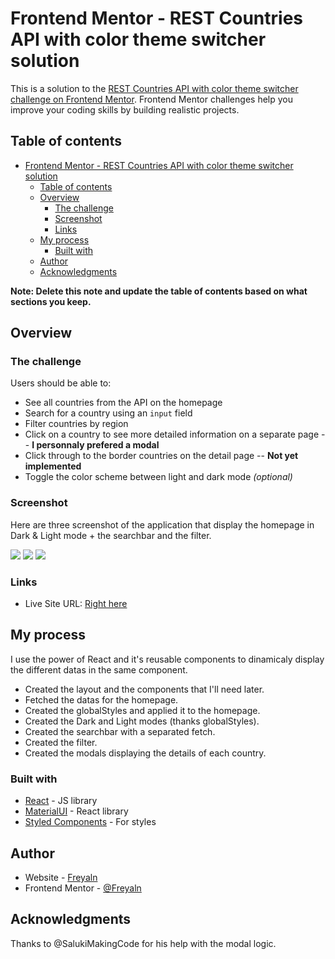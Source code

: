 # Frontend Mentor - REST Countries API with color theme switcher solution

This is a solution to the [REST Countries API with color theme switcher challenge on Frontend Mentor](https://www.frontendmentor.io/challenges/rest-countries-api-with-color-theme-switcher-5cacc469fec04111f7b848ca). Frontend Mentor challenges help you improve your coding skills by building realistic projects. 

## Table of contents

- [Frontend Mentor - REST Countries API with color theme switcher solution](#frontend-mentor---rest-countries-api-with-color-theme-switcher-solution)
  - [Table of contents](#table-of-contents)
  - [Overview](#overview)
    - [The challenge](#the-challenge)
    - [Screenshot](#screenshot)
    - [Links](#links)
  - [My process](#my-process)
    - [Built with](#built-with)
  - [Author](#author)
  - [Acknowledgments](#acknowledgments)

**Note: Delete this note and update the table of contents based on what sections you keep.**

## Overview

### The challenge

Users should be able to:

- See all countries from the API on the homepage
- Search for a country using an `input` field
- Filter countries by region
- Click on a country to see more detailed information on a separate page -- **I personnaly prefered a modal**
- Click through to the border countries on the detail page -- **Not yet implemented**
- Toggle the color scheme between light and dark mode *(optional)*

### Screenshot

Here are three screenshot of the application that display the homepage in Dark & Light mode + the searchbar and the filter.

![](./assets/screen1.png)
![](./assets/screen2.png)
![](./assets/screen3.png)

### Links

- Live Site URL: [Right here](https://restapicountry.netlify.app/)

## My process

I use the power of React and it's reusable components to dinamicaly display the different datas in the same component.

- Created the layout and the components that I'll need later. 
- Fetched the datas for the homepage.
- Created the globalStyles and applied it to the homepage. 
- Created the Dark and Light modes (thanks globalStyles).
- Created the searchbar with a separated fetch.
- Created the filter.
- Created the modals displaying the details of each country.

### Built with

- [React](https://reactjs.org/) - JS library
- [MaterialUI](https://mui.com/) - React library
- [Styled Components](https://styled-components.com/) - For styles
## Author

- Website - [Freyaln](https://restapicountry.netlify.app/)
- Frontend Mentor - [@Freyaln](https://www.frontendmentor.io/profile/Freyaln)

## Acknowledgments

Thanks to @SalukiMakingCode for his help with the modal logic.
